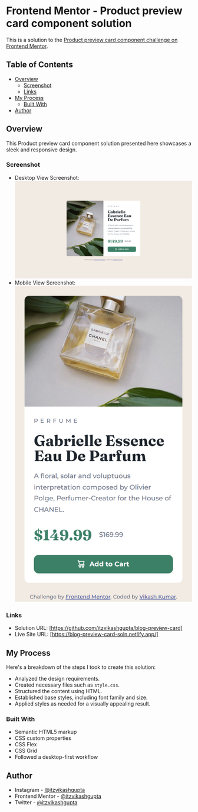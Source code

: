 # Frontend Mentor - Product preview card component solution

This is a solution to the [Product preview card component challenge on Frontend Mentor](https://www.frontendmentor.io/challenges/product-preview-card-component-GO7UmttRfa).

## Table of Contents

- [Overview](#overview)
  - [Screenshot](#screenshot)
  - [Links](#links)
- [My Process](#my-process)
  - [Built With](#built-with)
- [Author](#author)

## Overview

This Product preview card component solution presented here showcases a sleek and responsive design.

### Screenshot

- Desktop View Screenshot: ![Desktop View:](/images/desktop-preview-screenshot.png)
- Mobile View Screenshot: ![Mobile View:](/images/mobile-preview-screenshot.png)

### Links

- Solution URL: [https://github.com/itzvikashgupta/blog-preview-card]
- Live Site URL: [https://blog-preview-card-soln.netlify.app/]

## My Process

Here's a breakdown of the steps I took to create this solution:

- Analyzed the design requirements.
- Created necessary files such as `style.css`.
- Structured the content using HTML.
- Established base styles, including font family and size.
- Applied styles as needed for a visually appealing result.

### Built With

- Semantic HTML5 markup
- CSS custom properties
- CSS Flex
- CSS Grid
- Followed a desktop-first workflow

## Author

- Instagram - [@itzvikashgupta](https://www.instagram.com/itzvikashgupta)
- Frontend Mentor - [@itzvikashgupta](https://www.frontendmentor.io/profile/itzvikashgupta)
- Twitter - [@itzvikashgupta](https://www.twitter.com/itzvikashgupta)
